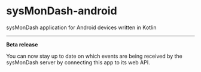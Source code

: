 # sysMonDash-android
sysMonDash application for Android devices written in Kotlin

---

**Beta release**

You can now stay up to date on which events are being received by the sysMonDash server by connecting this app to its web API.
